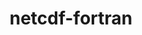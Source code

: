 ---
title: "netcdf-fortran"
layout: cache
categories: [package, v0.18]
meta: {"versions": ["4.5.4"], "compilers": ["gcc@=7.3.1"], "oss": ["amzn2"], "platforms": ["linux"], "targets": ["aarch64", "graviton2", "x86_64_v3", "x86_64_v4"], "stacks": ["aws-ahug", "aws-ahug-aarch64", "aws-isc", "aws-isc-aarch64"], "num_specs": 16, "num_specs_by_stack": {"aws-isc-aarch64": 4, "aws-ahug": 4, "aws-isc": 4, "aws-ahug-aarch64": 4}}
spec_details: [{"hash": "mpj4hahoxjtfxsqkzot6ahun63sn4dgh", "compiler": "gcc@=7.3.1", "versions": ["4.5.4"], "os": "amzn2", "platform": "linux", "target": "graviton2", "variants": ["~doc", "+pic", "+shared"], "stacks": ["aws-isc-aarch64"], "size": "-", "tarball": "https://binaries.spack.io/releases/v0.18/build_cache/linux-amzn2-graviton2/gcc-7.3.1/netcdf-fortran-4.5.4/linux-amzn2-graviton2-gcc-7.3.1-netcdf-fortran-4.5.4-mpj4hahoxjtfxsqkzot6ahun63sn4dgh.spack"}, {"hash": "nd7h3keybua3ds6fjjwhl72x7sdwr3vy", "compiler": "gcc@=7.3.1", "versions": ["4.5.4"], "os": "amzn2", "platform": "linux", "target": "graviton2", "variants": ["~doc", "+pic", "+shared"], "stacks": ["aws-isc-aarch64"], "size": "-", "tarball": "https://binaries.spack.io/releases/v0.18/build_cache/linux-amzn2-graviton2/gcc-7.3.1/netcdf-fortran-4.5.4/linux-amzn2-graviton2-gcc-7.3.1-netcdf-fortran-4.5.4-nd7h3keybua3ds6fjjwhl72x7sdwr3vy.spack"}, {"hash": "x7w7nfgddmdeimnsnsaoteac27fmeet4", "compiler": "gcc@=7.3.1", "versions": ["4.5.4"], "os": "amzn2", "platform": "linux", "target": "x86_64_v3", "variants": ["~doc", "+pic", "+shared"], "stacks": ["aws-ahug"], "size": "-", "tarball": "https://binaries.spack.io/releases/v0.18/build_cache/linux-amzn2-x86_64_v3/gcc-7.3.1/netcdf-fortran-4.5.4/linux-amzn2-x86_64_v3-gcc-7.3.1-netcdf-fortran-4.5.4-x7w7nfgddmdeimnsnsaoteac27fmeet4.spack"}, {"hash": "lbjmmfowbvkk4mae74vrywdo4uemiokd", "compiler": "gcc@=7.3.1", "versions": ["4.5.4"], "os": "amzn2", "platform": "linux", "target": "x86_64_v3", "variants": ["~doc", "+pic", "+shared"], "stacks": ["aws-isc"], "size": "-", "tarball": "https://binaries.spack.io/releases/v0.18/build_cache/linux-amzn2-x86_64_v3/gcc-7.3.1/netcdf-fortran-4.5.4/linux-amzn2-x86_64_v3-gcc-7.3.1-netcdf-fortran-4.5.4-lbjmmfowbvkk4mae74vrywdo4uemiokd.spack"}, {"hash": "i7k4hd4q3om3clnidfrjs4nn6rxghjhw", "compiler": "gcc@=7.3.1", "versions": ["4.5.4"], "os": "amzn2", "platform": "linux", "target": "x86_64_v3", "variants": ["~doc", "+pic", "+shared"], "stacks": ["aws-isc"], "size": "-", "tarball": "https://binaries.spack.io/releases/v0.18/build_cache/linux-amzn2-x86_64_v3/gcc-7.3.1/netcdf-fortran-4.5.4/linux-amzn2-x86_64_v3-gcc-7.3.1-netcdf-fortran-4.5.4-i7k4hd4q3om3clnidfrjs4nn6rxghjhw.spack"}, {"hash": "wdlqa7peauorambwxn6ze4f5q73nkmjl", "compiler": "gcc@=7.3.1", "versions": ["4.5.4"], "os": "amzn2", "platform": "linux", "target": "aarch64", "variants": ["~doc", "+pic", "+shared"], "stacks": ["aws-isc-aarch64"], "size": "-", "tarball": "https://binaries.spack.io/releases/v0.18/build_cache/linux-amzn2-aarch64/gcc-7.3.1/netcdf-fortran-4.5.4/linux-amzn2-aarch64-gcc-7.3.1-netcdf-fortran-4.5.4-wdlqa7peauorambwxn6ze4f5q73nkmjl.spack"}, {"hash": "pbiik4ya6nwmdqvgzqdrgj2kfn52cg4w", "compiler": "gcc@=7.3.1", "versions": ["4.5.4"], "os": "amzn2", "platform": "linux", "target": "aarch64", "variants": ["~doc", "+pic", "+shared"], "stacks": ["aws-ahug-aarch64"], "size": "-", "tarball": "https://binaries.spack.io/releases/v0.18/build_cache/linux-amzn2-aarch64/gcc-7.3.1/netcdf-fortran-4.5.4/linux-amzn2-aarch64-gcc-7.3.1-netcdf-fortran-4.5.4-pbiik4ya6nwmdqvgzqdrgj2kfn52cg4w.spack"}, {"hash": "6jj24xv7bsppe5phnzhxyv3ubjon5xly", "compiler": "gcc@=7.3.1", "versions": ["4.5.4"], "os": "amzn2", "platform": "linux", "target": "x86_64_v4", "variants": ["~doc", "+pic", "+shared"], "stacks": ["aws-ahug"], "size": "-", "tarball": "https://binaries.spack.io/releases/v0.18/build_cache/linux-amzn2-x86_64_v4/gcc-7.3.1/netcdf-fortran-4.5.4/linux-amzn2-x86_64_v4-gcc-7.3.1-netcdf-fortran-4.5.4-6jj24xv7bsppe5phnzhxyv3ubjon5xly.spack"}, {"hash": "3zlf3eh5frjacs5pin7bzgdygfgjrap7", "compiler": "gcc@=7.3.1", "versions": ["4.5.4"], "os": "amzn2", "platform": "linux", "target": "aarch64", "variants": ["~doc", "+pic", "+shared"], "stacks": ["aws-isc-aarch64"], "size": "-", "tarball": "https://binaries.spack.io/releases/v0.18/build_cache/linux-amzn2-aarch64/gcc-7.3.1/netcdf-fortran-4.5.4/linux-amzn2-aarch64-gcc-7.3.1-netcdf-fortran-4.5.4-3zlf3eh5frjacs5pin7bzgdygfgjrap7.spack"}, {"hash": "nzgtilkma4c7o5aleuxnqwszp3pq4jya", "compiler": "gcc@=7.3.1", "versions": ["4.5.4"], "os": "amzn2", "platform": "linux", "target": "x86_64_v3", "variants": ["~doc", "+pic", "+shared"], "stacks": ["aws-ahug"], "size": "-", "tarball": "https://binaries.spack.io/releases/v0.18/build_cache/linux-amzn2-x86_64_v3/gcc-7.3.1/netcdf-fortran-4.5.4/linux-amzn2-x86_64_v3-gcc-7.3.1-netcdf-fortran-4.5.4-nzgtilkma4c7o5aleuxnqwszp3pq4jya.spack"}, {"hash": "s6zuizyyu57czhmmu3ofctig5coossga", "compiler": "gcc@=7.3.1", "versions": ["4.5.4"], "os": "amzn2", "platform": "linux", "target": "x86_64_v4", "variants": ["~doc", "+pic", "+shared"], "stacks": ["aws-ahug"], "size": "-", "tarball": "https://binaries.spack.io/releases/v0.18/build_cache/linux-amzn2-x86_64_v4/gcc-7.3.1/netcdf-fortran-4.5.4/linux-amzn2-x86_64_v4-gcc-7.3.1-netcdf-fortran-4.5.4-s6zuizyyu57czhmmu3ofctig5coossga.spack"}, {"hash": "canardr2pryi4ei62j7bteyeg5wrshyv", "compiler": "gcc@=7.3.1", "versions": ["4.5.4"], "os": "amzn2", "platform": "linux", "target": "graviton2", "variants": ["~doc", "+pic", "+shared"], "stacks": ["aws-ahug-aarch64"], "size": "-", "tarball": "https://binaries.spack.io/releases/v0.18/build_cache/linux-amzn2-graviton2/gcc-7.3.1/netcdf-fortran-4.5.4/linux-amzn2-graviton2-gcc-7.3.1-netcdf-fortran-4.5.4-canardr2pryi4ei62j7bteyeg5wrshyv.spack"}, {"hash": "izzegjog7fzynhut6b6vxnwoj3pm36bb", "compiler": "gcc@=7.3.1", "versions": ["4.5.4"], "os": "amzn2", "platform": "linux", "target": "x86_64_v4", "variants": ["~doc", "+pic", "+shared"], "stacks": ["aws-isc"], "size": "-", "tarball": "https://binaries.spack.io/releases/v0.18/build_cache/linux-amzn2-x86_64_v4/gcc-7.3.1/netcdf-fortran-4.5.4/linux-amzn2-x86_64_v4-gcc-7.3.1-netcdf-fortran-4.5.4-izzegjog7fzynhut6b6vxnwoj3pm36bb.spack"}, {"hash": "oxdmmptpdbnsrbmcijuiyahuuaiwdkg3", "compiler": "gcc@=7.3.1", "versions": ["4.5.4"], "os": "amzn2", "platform": "linux", "target": "x86_64_v4", "variants": ["~doc", "+pic", "+shared"], "stacks": ["aws-isc"], "size": "-", "tarball": "https://binaries.spack.io/releases/v0.18/build_cache/linux-amzn2-x86_64_v4/gcc-7.3.1/netcdf-fortran-4.5.4/linux-amzn2-x86_64_v4-gcc-7.3.1-netcdf-fortran-4.5.4-oxdmmptpdbnsrbmcijuiyahuuaiwdkg3.spack"}, {"hash": "x7azr7pg7lhnu33eyykw2c4ghhmsq5md", "compiler": "gcc@=7.3.1", "versions": ["4.5.4"], "os": "amzn2", "platform": "linux", "target": "graviton2", "variants": ["~doc", "+pic", "+shared"], "stacks": ["aws-ahug-aarch64"], "size": "-", "tarball": "https://binaries.spack.io/releases/v0.18/build_cache/linux-amzn2-graviton2/gcc-7.3.1/netcdf-fortran-4.5.4/linux-amzn2-graviton2-gcc-7.3.1-netcdf-fortran-4.5.4-x7azr7pg7lhnu33eyykw2c4ghhmsq5md.spack"}, {"hash": "a3udkijxmyjpu5cfcg5wzlhrvnw34vrv", "compiler": "gcc@=7.3.1", "versions": ["4.5.4"], "os": "amzn2", "platform": "linux", "target": "aarch64", "variants": ["~doc", "+pic", "+shared"], "stacks": ["aws-ahug-aarch64"], "size": "-", "tarball": "https://binaries.spack.io/releases/v0.18/build_cache/linux-amzn2-aarch64/gcc-7.3.1/netcdf-fortran-4.5.4/linux-amzn2-aarch64-gcc-7.3.1-netcdf-fortran-4.5.4-a3udkijxmyjpu5cfcg5wzlhrvnw34vrv.spack"}]
---